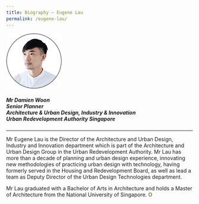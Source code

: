 ```yaml
---
title: Biography — Eugene Lau
permalink: /eugene-lau/
---
```


<div style="width:150px"><img src="/images/secretariat/damien-woon.png" alt="Eugene Lau" /></div>

##### **Mr Damien Woon** <br> Senior Planner <br> Architecture & Urban Design, Industry & Innovation <br> Urban Redevelopment Authority Singapore

---

Mr Eugene Lau is the Director of the Architecture and Urban Design, Industry and Innovation department which is part of the Architecture and Urban Design Group in the Urban Redevelopment Authority. Mr Lau has more than a decade of planning and urban design experience, innovating new methodologies of practicing urban design with technology, having formerly served in the Housing and Redevelopment Board, as well as lead a team as Deputy Director of the Urban Design Technologies department. 

Mr Lau graduated with a Bachelor of Arts in Architecture and holds a Master of Architecture from the National University of Singapore. **<font color="#967942">O</font>**
